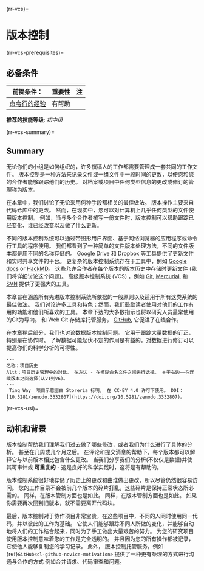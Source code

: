 (rr-vcs)=
# 版本控制

(rr-vcs-prerequisites)=
## 必备条件

| 前提条件：                                                               | 重要性 | 注 |
| ------------------------------------------------------------------- | --- | - |
| [命令行的经验](https://programminghistorian.org/en/lessons/intro-to-bash) | 有帮助 |   |

**推荐的技能等级**: _初中级_

(rr-vcs-summary)=
## Summary

无论你们的小组是如何组织的，许多撰稿人的工作都需要管理成一套共同的工作文件。 版本控制是一种方法来记录文件或一组文件中一段时间的更改，以便您和您的合作者能够跟踪他们的历史。 对档案或项目中任何类型信息的更改或修订的管理称为版本。

在本章中，我们讨论了无论采用何种手段都相关的最佳做法。 版本操作主要来自代码仓库中的更改。 然而，在现实中，您可以对计算机上几乎任何类型的文件使用版本控制。 例如，当与多个合作者撰写一份文件时，版本控制可以帮助跟踪已经变化、谁已经改变以及做了什么更新。

不同的版本控制系统可以通过带图形用户界面、基于网络浏览器的应用程序或命令行工具的程序使用。 我们都看到了一种简单的文件版本处理方法，不同的文件版本都是用不同的名称存储的。 Google Drive 和 Dropbox 等工具提供了更新文件和实时共享文件的平台。 更复杂的版本控制系统存在于工具中，例如 [Google docs](https://docs.google.com/) or [HackMD](http://hackmd.io/)。 这些允许合作者在每个版本的版本历史中存储时更新文件 (我们将详细讨论这个问题)。 高级版本控制系统 (VCS) ，例如 [Git](https://en.wikipedia.org/wiki/Git), [Mercurial](https://www.mercurial-scm.org/), 和 [SVN](https://subversion.apache.org/) 提供了更强大的工具。

本章旨在涵盖所有先进版本控制系统所依据的一般原则以及适用于所有这类系统的最佳做法。 我们讨论许多工具和特色；然而，我们鼓励读者使用对他们的工作有用的功能和他们所喜欢的工具。 本章下达的大多数指示也将以研究人员最常使用的Git为导向。 和 Web Git 存储库托管服务， [GitHub](https://github.com/), 它促进了在线合作。

在本章稍后部分，我们也讨论数据版本控制问题。 它用于跟踪大量数据的订正，特别是在协作时。 了解数据可能起伏不定的作用是有益的，对数据进行修订可以提高你们的科学分析的可得性。

```{figure}  ../figures/project-history.jpg
---
名称：项目历史
Altt：项目历史管理中的对比。 在左边 - 在模糊命名文件之间进行选择。 关于右边——在连续版本之间选择(从V1到V6)。
---
_Ting Way_ 项目示意图由 Storeria 标明。 在 CC-BY 4.0 许可下使用。 DOI：[10.5281/zenodo.3332807](https://doi.org/10.5281/zenodo.3332807)。
```

(rr-vcs-usi)=
## 动机和背景

版本控制帮助我们理解我们过去做了哪些修改，或者我们为什么进行了具体的分析。 甚至在几周或几个月之后。 在评论和提交消息的帮助下，每个版本都可以解释它与以前版本相比包含什么更改。 当我们分享我们的分析(不仅仅是数据)并使其可审计或 **可重复的** - 这是良好的科学实践时，这将是有帮助的。

版本控制系统很好地存储了历史上的更改和由谁做出更改，所以尽管仍然很容易访问。 您的工作目录不会被前几个版本的碎片打乱，这些碎片是保持正常状态所必需的。 同样，在版本管制方面也是如此。 同样，在版本管制方面也是如此。 如果你需要再次回到旧版本，就不需要离开代码块。


最后，版本控制对于协作项目非常宝贵，在这些项目中，不同的人同时使用同一代码，并以彼此的工作为基础。 它使人们能够跟踪不同人所做的变化，并能够自动地将人们的工作结合起来，同时为了手工做出大量艰苦的努力。 为您的研究项目使用版本控制意味着您的工作是完全透明的。 并且因为您的所有操作都被记录，它使他人能够复制您的学习记录。 此外， 版本控制托管服务，例如 {ref}`GitHub<cl-github-novice-motivation>` 提供了一种更有条理的方式进行沟通与合作的方式 例如合并请求、代码审查和问题。
